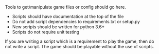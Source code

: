 Tools to get/manipulate game files or config should go here.

* Scripts should have documentation at the top of the file
* Do not add script dependencies to requirements.txt or setup.py
* New scripts should be written for python 3.6+
* Scripts do not require unit testing

If you are writing a script which is a requirement to play the game, then do
not write a script.  The game should be playable without the use of scripts.
